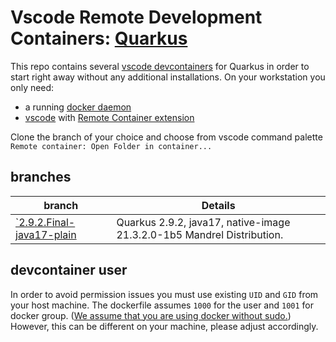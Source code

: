 # Vscode Remote Development Containers: [Quarkus](https://quarkus.io)

This repo contains several [vscode devcontainers](https://code.visualstudio.com/docs/remote/containers) for Quarkus in order to start right away without any additional installations. On your workstation you only need:

- a running [docker daemon](https://www.docker.com/)
- [vscode](https://code.visualstudio.com/) with [Remote Container extension](https://code.visualstudio.com/docs/remote/containers-tutorial)

Clone the branch of your choice and choose from vscode command palette `Remote container: Open Folder in container...`

## branches

| branch | Details |
| ------ | ------- |
| [`2.9.2.Final-java17-plain](https://github.com/alitari/vscode-remote-quarkus/tree/2.9.2.Final-java17-plain) | Quarkus 2.9.2, java17, native-image 21.3.2.0-1b5 Mandrel Distribution.|

## devcontainer user

In order to avoid permission issues you must use existing `UID` and `GID` from your host machine. The dockerfile assumes `1000` for the user and `1001` for docker group. ([We assume that you are using docker without sudo.](https://docs.docker.com/engine/install/linux-postinstall/#manage-docker-as-a-non-root-user)) However, this can be different on your machine, please adjust accordingly.
